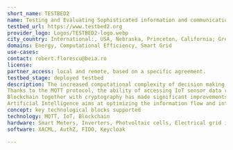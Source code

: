 ```yaml
---
short_name: TESTBED2
name: Testing and Evaluating Sophisticated information and communication Technologies for enaBling scalablE smart griD Deployment
testbed_url: https://www.testbed2.org
provider_logo: Logos/TESTBED2-logo.webp
city_country: International:, USA, Nebraska, Princeton, California; Greece, Marousi; UK, Durham, Newcastle, Edinburgh; France, Paris; Germany, Tuebingen; Austria, Klagenfurt; Netherlands, Haarlem; Romania, Bucharest; Switzerland, Poidoux; China, Beijing, Nanjing, Guangzhou
domains: Energy, Computational Efficiency, Smart Grid
use-cases: 
contact: robert.florescu@beia.ro
license: 
partner_access: local and remote, based on a specific agreement.
testbed_stage: deployed testbed
description: The increased computational complexity of decision making in extensive smart grid networks and limited performance due to unoptimized large-scale implementations of smart grids have lead to an urgent call-to-action; The combination of interdisciplinary wisdom has lead to the evolution of decarbonized power, heat and transport systems and especially optimization in large smart grid networks. The combination of IoT solutions, Artificial Intelligence and Blockchain technology have lead to the development of a more robust, reliable, efficient and secure network, which benefits users and utilities companies alike.
Thanks to the MQTT protocol, the ability of accessing IoT sensor data remotely has made maintenance and repairing tasks an ease, as there is no longer a necessity to waste specialists’ time on localizing the source of the issue. Additionally, IoT has offered consumers live access to their consumption data, thus facilitating the payment of bills.
Blockchain together with cryptography has made significant improvements to the underlying security of the network, by firstly ensuring the authenticity of the information circulated between network nodes and secondly by scrambling the data, in order to prevent potential malicious users from finding out essential information regarding the consumer’s energy usage habits.
Artificial Intelligence aims at optimizing the information flow and integrating supervisory control and data acquisition (SCADA) into the network, thus providing interoperability with existing grid architecture.
concept: key technological blocks supported 
technology: MQTT, IoT, Blockchain
hardware: Smart Meters, Inverters, Photvoltaic cells, Electrical grid infrastructure, FIDO
software: XACML, AuthZ, FIDO, Keycloak

---
```

